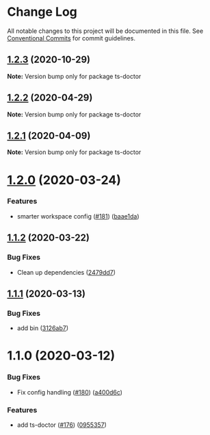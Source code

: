 # Change Log

All notable changes to this project will be documented in this file.
See [Conventional Commits](https://conventionalcommits.org) for commit guidelines.

## [1.2.3](https://github.com/4Catalyzer/cli/compare/ts-doctor@1.2.2...ts-doctor@1.2.3) (2020-10-29)

**Note:** Version bump only for package ts-doctor





## [1.2.2](https://github.com/4Catalyzer/cli/compare/ts-doctor@1.2.1...ts-doctor@1.2.2) (2020-04-29)

**Note:** Version bump only for package ts-doctor





## [1.2.1](https://github.com/4Catalyzer/cli/compare/ts-doctor@1.2.0...ts-doctor@1.2.1) (2020-04-09)

**Note:** Version bump only for package ts-doctor





# [1.2.0](https://github.com/4Catalyzer/cli/compare/ts-doctor@1.1.2...ts-doctor@1.2.0) (2020-03-24)


### Features

* smarter workspace config ([#181](https://github.com/4Catalyzer/cli/issues/181)) ([baae1da](https://github.com/4Catalyzer/cli/commit/baae1da5aefc4dff42b2b24b02237b23b419842b))





## [1.1.2](https://github.com/4Catalyzer/cli/compare/ts-doctor@1.1.1...ts-doctor@1.1.2) (2020-03-22)


### Bug Fixes

* Clean up dependencies ([2479dd7](https://github.com/4Catalyzer/cli/commit/2479dd743fbff67cbdb6a79f70dd3bdd00518003))





## [1.1.1](https://github.com/4Catalyzer/cli/compare/ts-doctor@1.1.0...ts-doctor@1.1.1) (2020-03-13)


### Bug Fixes

* add bin ([3126ab7](https://github.com/4Catalyzer/cli/commit/3126ab71fead1ca2b32deaa17ab0d56dc6c9dc2e))





# 1.1.0 (2020-03-12)


### Bug Fixes

* Fix config handling ([#180](https://github.com/4Catalyzer/cli/issues/180)) ([a400d6c](https://github.com/4Catalyzer/cli/commit/a400d6ca0b3ee133a8d2d33e5c0224cb10b0c19c))


### Features

* add ts-doctor ([#176](https://github.com/4Catalyzer/cli/issues/176)) ([0955357](https://github.com/4Catalyzer/cli/commit/095535727940a602ad17cbe451c3e94148a2d4c9))
